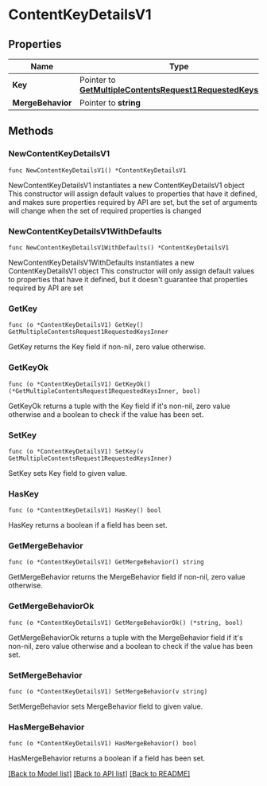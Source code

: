 # ContentKeyDetailsV1

## Properties

Name | Type | Description | Notes
------------ | ------------- | ------------- | -------------
**Key** | Pointer to [**GetMultipleContentsRequest1RequestedKeysInner**](GetMultipleContentsRequest1RequestedKeysInner.md) |  | [optional] 
**MergeBehavior** | Pointer to **string** |  | [optional] 

## Methods

### NewContentKeyDetailsV1

`func NewContentKeyDetailsV1() *ContentKeyDetailsV1`

NewContentKeyDetailsV1 instantiates a new ContentKeyDetailsV1 object
This constructor will assign default values to properties that have it defined,
and makes sure properties required by API are set, but the set of arguments
will change when the set of required properties is changed

### NewContentKeyDetailsV1WithDefaults

`func NewContentKeyDetailsV1WithDefaults() *ContentKeyDetailsV1`

NewContentKeyDetailsV1WithDefaults instantiates a new ContentKeyDetailsV1 object
This constructor will only assign default values to properties that have it defined,
but it doesn't guarantee that properties required by API are set

### GetKey

`func (o *ContentKeyDetailsV1) GetKey() GetMultipleContentsRequest1RequestedKeysInner`

GetKey returns the Key field if non-nil, zero value otherwise.

### GetKeyOk

`func (o *ContentKeyDetailsV1) GetKeyOk() (*GetMultipleContentsRequest1RequestedKeysInner, bool)`

GetKeyOk returns a tuple with the Key field if it's non-nil, zero value otherwise
and a boolean to check if the value has been set.

### SetKey

`func (o *ContentKeyDetailsV1) SetKey(v GetMultipleContentsRequest1RequestedKeysInner)`

SetKey sets Key field to given value.

### HasKey

`func (o *ContentKeyDetailsV1) HasKey() bool`

HasKey returns a boolean if a field has been set.

### GetMergeBehavior

`func (o *ContentKeyDetailsV1) GetMergeBehavior() string`

GetMergeBehavior returns the MergeBehavior field if non-nil, zero value otherwise.

### GetMergeBehaviorOk

`func (o *ContentKeyDetailsV1) GetMergeBehaviorOk() (*string, bool)`

GetMergeBehaviorOk returns a tuple with the MergeBehavior field if it's non-nil, zero value otherwise
and a boolean to check if the value has been set.

### SetMergeBehavior

`func (o *ContentKeyDetailsV1) SetMergeBehavior(v string)`

SetMergeBehavior sets MergeBehavior field to given value.

### HasMergeBehavior

`func (o *ContentKeyDetailsV1) HasMergeBehavior() bool`

HasMergeBehavior returns a boolean if a field has been set.


[[Back to Model list]](../README.md#documentation-for-models) [[Back to API list]](../README.md#documentation-for-api-endpoints) [[Back to README]](../README.md)



